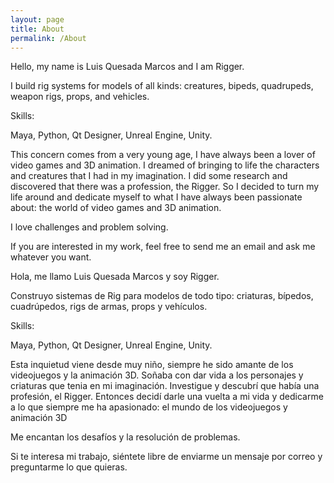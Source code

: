 ```yaml
---
layout: page
title: About
permalink: /About
---
```




Hello, my name is Luis Quesada Marcos and I am Rigger.

I build rig systems for models of all kinds: creatures, bipeds, quadrupeds, weapon rigs, props, and vehicles.

Skills:

Maya, Python, Qt Designer,  Unreal Engine, Unity.



This concern comes from a very young age, I have always been a lover of video games and 3D animation. I dreamed of bringing to life the characters and creatures that I had in my imagination. I did some research and discovered that there was a profession, the Rigger. So I decided to turn my life around and dedicate myself to what I have always been passionate about: the world of video games and 3D animation.

I love challenges and problem solving.



If you are interested in my work, feel free to send me an email and ask me whatever you want.



Hola, me llamo  Luis Quesada Marcos y soy Rigger.

Construyo sistemas de Rig para modelos de todo tipo: criaturas, bípedos, cuadrúpedos, rigs de armas, props y vehículos. 

Skills:

Maya, Python, Qt Designer, Unreal Engine, Unity.



Esta inquietud viene desde muy niño, siempre he sido amante de los videojuegos y la animación 3D. Soñaba con dar vida a los personajes y criaturas que tenia en mi imaginación. Investigue y descubrí que había una profesión, el Rigger. Entonces decidí darle una vuelta a mi vida y dedicarme a lo que siempre me ha apasionado: el mundo de los videojuegos y animación 3D

Me encantan los desafíos  y la resolución de problemas.

Si te interesa mi trabajo, siéntete libre de enviarme un mensaje por correo y preguntarme lo que quieras.
